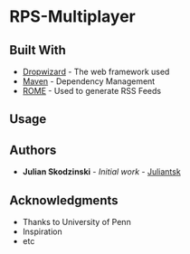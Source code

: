 # RPS-Multiplayer

## Built With

* [Dropwizard](http://www.dropwizard.io/1.0.2/docs/) - The web framework used
* [Maven](https://maven.apache.org/) - Dependency Management
* [ROME](https://rometools.github.io/rome/) - Used to generate RSS Feeds

## Usage

## Authors

* **Julian Skodzinski** - *Initial work* - [Juliantsk](https://github.com/juliantsk)

## Acknowledgments

* Thanks to University of Penn
* Inspiration
* etc
